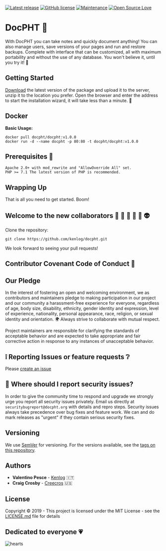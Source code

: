 [![Latest release](https://img.shields.io/github/release/docpht/docpht.svg)](https://github.com/docpht/docpht/releases)
[![GitHub license](https://img.shields.io/github/license/Naereen/StrapDown.js.svg)](https://github.com/docpht/docpht/blob/master/LICENSE)
[![Maintenance](https://img.shields.io/badge/Maintained%3F-yes-green.svg)](https://github.com/docpht/docpht/graphs/contributors)
[![Open Source Love](https://badges.frapsoft.com/os/v1/open-source.svg?v=103)]()

# DocPHT :bookmark_tabs:

With DocPHT you can take notes and quickly document anything! You can also manage users, save versions of your pages and run and restore backups. Complete with interface that can be customized, all with maximum portability and without
the use of any database. You won't believe it, until you try it! :gem:


## Getting Started

[Download](https://github.com/docpht/docpht/releases/latest) the latest version of the package and upload it to the server, unzip it to the location you prefer. Open the browser and enter the address to start the installation wizard, it will take less than a minute. :rocket:

## Docker

**Basic Usage:**
```
docker pull docpht/docpht:v1.0.0
docker run -d --name docpht -p 80:80 -t docpht/docpht:v1.0.0
```

## Prerequisites :electric_plug:

```
Apache 2.0+ with mod_rewrite and "AllowOverride All" set.
PHP >= 7.1 The latest version of PHP is recommended.
```

## Wrapping Up
That is all you need to get started. Boom! 

## Welcome to the new collaborators :boy: :information_desk_person: :older_man: :angel: :dancer: :alien:
Clone the repository: 
```console 
git clone https://github.com/kenlog/docpht.git
```
We look forward to seeing your pull requests!

## Contributor Covenant Code of Conduct :scroll:
## Our Pledge

In the interest of fostering an open and welcoming environment, we as
contributors and maintainers pledge to making participation in our project and
our community a harassment-free experience for everyone, regardless of age, body
size, disability, ethnicity, gender identity and expression, level of experience,
nationality, personal appearance, race, religion, or sexual identity and
orientation. :earth_africa: Always strive to collaborate with mutual respect.

Project maintainers are responsible for clarifying the standards of acceptable behavior and are expected to take appropriate and fair corrective action in response to any instances of unacceptable behavior.

:grey_exclamation: Reporting Issues or feature requests :grey_question: 
------------
Please [create an issue](https://github.com/kenlog/docpht/issues)

## :bug: Where should I report security issues?
In order to give the community time to respond and upgrade we strongly urge you report all security issues privately. Email us directly at `securitybugreport@docpht.org` with details and repro steps. Security issues always take precedence over bug fixes and feature work. We can and do mark releases as "urgent" if they contain serious security fixes.

## Versioning

We use [SemVer](http://semver.org/) for versioning. For the versions available, see the [tags on this repository](https://github.com/kenlog/docpht/tags). 

## Authors

* **Valentino Pesce** - [Kenlog](https://github.com/kenlog) :it:
* **Craig Crosby** - [Creecros](https://github.com/creecros) :us:

## License

Copyright © 2019 - This project is licensed under the MIT License - see the [LICENSE.md](LICENSE) file for details 

## Dedicated to everyone :heartpulse:
![hearts](https://user-images.githubusercontent.com/11728231/60382009-241c9600-9a5d-11e9-8bd5-c3396e57e5cf.gif)
